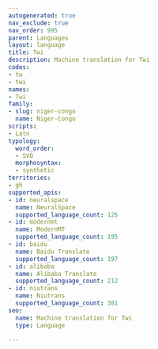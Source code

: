 ```yaml
---
autogenerated: true
nav_exclude: true
nav_order: 995
parent: Languages
layout: language
title: Twi
description: Machine translation for Twi
codes:
- tw
- twi
names:
- Twi
family:
- slug: niger-congo
  name: Niger-Congo
scripts:
- Latn
typology:
  word_order:
  - SVO
  morphosyntax:
  - synthetic
territories:
- gh
supported_apis:
- id: neuralspace
  name: NeuralSpace
  supported_language_count: 125
- id: modernmt
  name: ModernMT
  supported_language_count: 195
- id: baidu
  name: Baidu Translate
  supported_language_count: 197
- id: alibaba
  name: Alibaba Translate
  supported_language_count: 212
- id: niutrans
  name: Niutrans
  supported_language_count: 381
seo:
  name: Machine translation for Twi
  type: Language

---
```



